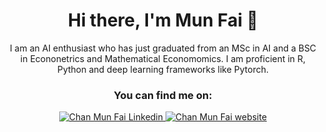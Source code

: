 <div align="center">

# Hi there, I'm Mun Fai 👋 
 
I am an AI enthusiast who has just graduated from an MSc in AI and a BSC in Econonetrics and Mathematical Economomics. I am proficient in R, Python and deep learning frameworks like Pytorch. 

  ### You can find me on:

<div align="center">
<a href="https://www.linkedin.com/in/munfai15//">
    <img alt="Chan Mun Fai Linkedin" src="https://img.shields.io/badge/LinkedIn-0077B5?style=for-the-badge&logo=linkedin&logoColor=white">
</a>
<a href="https://chanmunfai.com">
    <img alt="Chan Mun Fai website" src="https://img.shields.io/badge/website-000000?style=for-the-badge&logo=About.me&logoColor=white">
</a>
</div>
  <br>
</div>
